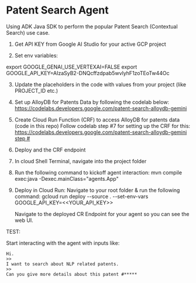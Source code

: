 # Patent Search Agent

Using ADK Java SDK to perform the popular Patent Search (Contextual Search)  use case.

1. Get API KEY from Google AI Studio for your active GCP project
   
2. Set env variables:
   
export GOOGLE_GENAI_USE_VERTEXAI=FALSE
export GOOGLE_API_KEY=AIzaSyB2-DNQcffzdpab5wvlyhF1zoTEoTw44Oc

3. Update the placeholders in the code with values from your project (like PROJECT_ID etc.)

4. Set up AlloyDB for Patents Data by following the codelab below:
   https://codelabs.developers.google.com/patent-search-alloydb-gemini
   
6. Create Cloud Run Function (CRF) to access AlloyDB for patents data (code in this repo)
   Follow codelab step #7 for setting up the CRF for this: [https://codelabs.developers.google.com/patent-search-alloydb-gemini step #](https://codelabs.developers.google.com/patent-search-alloydb-gemini?hl=en#6)

7. Deploy and the CRF endpoint
  
8. In cloud Shell Terminal, navigate into the project folder
   
9. Run the following command to kickoff agent interaction:
   mvn compile exec:java -Dexec.mainClass="agents.App"

10. Deploy in Cloud Run:
    Navigate to your root folder & run the following command:
    gcloud run deploy --source . --set-env-vars GOOGLE_API_KEY=<<YOUR_API_KEY>>

    Navigate to the deployed CR Endpoint for your agent so you can see the web UI.
    
TEST:

Start interacting with the agent with inputs like:

    Hi.
    >>
    I want to search about NLP related patents.
    >>
    Can you give more details about this patent #*****
   

   
